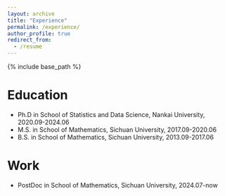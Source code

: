 ```yaml
---
layout: archive
title: "Experience"
permalink: /experience/
author_profile: true
redirect_from:
  - /resume
---
```


{% include base_path %}

Education
======
* Ph.D in School of Statistics and Data Science, Nankai University, 2020.09-2024.06
* M.S. in School of Mathematics, Sichuan University, 2017.09-2020.06
* B.S. in School of Mathematics, Sichuan University, 2013.09-2017.06

Work
======
* PostDoc in School of Mathematics, Sichuan University, 2024.07-now